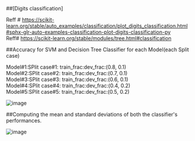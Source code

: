 ##[Digits classification]

Reff # https://scikit-learn.org/stable/auto_examples/classification/plot_digits_classification.html#sphx-glr-auto-examples-classification-plot-digits-classification-py  
Reff# https://scikit-learn.org/stable/modules/tree.html#classification

##Accuracy for SVM and Decision Tree Classifier for each Model(each Split case)


Model#1:SPlit case#1: train_frac:dev_frac:(0.8, 0.1)  
Model#2:SPlit case#2: train_frac:dev_frac:(0.7, 0.1)  
Model#3:SPlit case#3: train_frac:dev_frac:(0.6, 0.1)  
Model#4:SPlit case#4: train_frac:dev_frac:(0.4, 0.2)  
Model#5:SPlit case#5: train_frac:dev_frac:(0.5, 0.2)  

![image](https://user-images.githubusercontent.com/89742374/198873873-eefa8490-7d23-4752-a824-44c93a296ab5.png)


##Computing the mean and standard deviations of both the classifier's performances.


![image](https://user-images.githubusercontent.com/89742374/198873883-97e261e6-972b-47e7-84f3-39f5d9cef40c.png)

